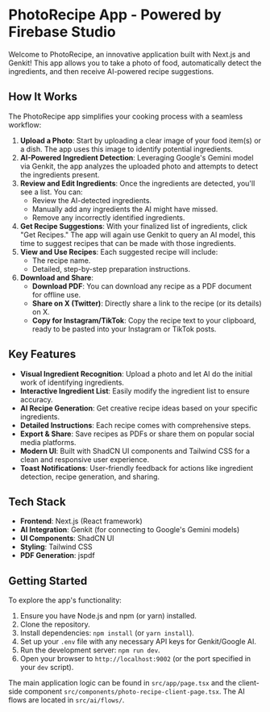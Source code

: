 
# PhotoRecipe App - Powered by Firebase Studio

Welcome to PhotoRecipe, an innovative application built with Next.js and Genkit! This app allows you to take a photo of food, automatically detect the ingredients, and then receive AI-powered recipe suggestions.

## How It Works

The PhotoRecipe app simplifies your cooking process with a seamless workflow:

1.  **Upload a Photo**: Start by uploading a clear image of your food item(s) or a dish. The app uses this image to identify potential ingredients.
2.  **AI-Powered Ingredient Detection**: Leveraging Google's Gemini model via Genkit, the app analyzes the uploaded photo and attempts to detect the ingredients present.
3.  **Review and Edit Ingredients**: Once the ingredients are detected, you'll see a list. You can:
    *   Review the AI-detected ingredients.
    *   Manually add any ingredients the AI might have missed.
    *   Remove any incorrectly identified ingredients.
4.  **Get Recipe Suggestions**: With your finalized list of ingredients, click "Get Recipes." The app will again use Genkit to query an AI model, this time to suggest recipes that can be made with those ingredients.
5.  **View and Use Recipes**: Each suggested recipe will include:
    *   The recipe name.
    *   Detailed, step-by-step preparation instructions.
6.  **Download and Share**:
    *   **Download PDF**: You can download any recipe as a PDF document for offline use.
    *   **Share on X (Twitter)**: Directly share a link to the recipe (or its details) on X.
    *   **Copy for Instagram/TikTok**: Copy the recipe text to your clipboard, ready to be pasted into your Instagram or TikTok posts.

## Key Features

*   **Visual Ingredient Recognition**: Upload a photo and let AI do the initial work of identifying ingredients.
*   **Interactive Ingredient List**: Easily modify the ingredient list to ensure accuracy.
*   **AI Recipe Generation**: Get creative recipe ideas based on your specific ingredients.
*   **Detailed Instructions**: Each recipe comes with comprehensive steps.
*   **Export & Share**: Save recipes as PDFs or share them on popular social media platforms.
*   **Modern UI**: Built with ShadCN UI components and Tailwind CSS for a clean and responsive user experience.
*   **Toast Notifications**: User-friendly feedback for actions like ingredient detection, recipe generation, and sharing.

## Tech Stack

*   **Frontend**: Next.js (React framework)
*   **AI Integration**: Genkit (for connecting to Google's Gemini models)
*   **UI Components**: ShadCN UI
*   **Styling**: Tailwind CSS
*   **PDF Generation**: jspdf

## Getting Started

To explore the app's functionality:

1.  Ensure you have Node.js and npm (or yarn) installed.
2.  Clone the repository.
3.  Install dependencies: `npm install` (or `yarn install`).
4.  Set up your `.env` file with any necessary API keys for Genkit/Google AI.
5.  Run the development server: `npm run dev`.
6.  Open your browser to `http://localhost:9002` (or the port specified in your `dev` script).

The main application logic can be found in `src/app/page.tsx` and the client-side component `src/components/photo-recipe-client-page.tsx`. The AI flows are located in `src/ai/flows/`.
